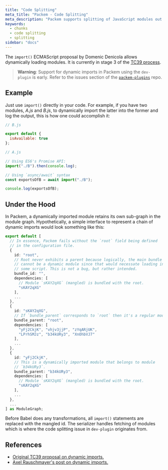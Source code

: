```yaml
---
title: "Code Splitting"
meta_title: "Packem - Code Splitting"
meta_description: "Packem supports splitting of JavaScript modules out of the box using the import() syntax."
keywords:
  - chunks
  - code splitting
  - splitting
sidebar: "docs"
---
```


The `import()` ECMAScript proposal by Domenic Denicola allows dynamically loading modules. It is currently in stage 3 of the [TC39 process](https://tc39.github.io/process-document/).

> **Warning**: Support for dynamic imports in Packem using the `dev-plugin` is early. Refer to the issues section of the [`packem-plugins`](https://github.com/packem/packem-plugins.git) repo.

## Example

Just use `import()` directly in your code. For example, if you have two modules, _A.js_ and _B.js_, to dynamically import the latter into the former and log the output, this is how one could accomplish it:

```javascript
// B.js

export default {
  isAvailable: true
};
```

```javascript
// A.js

// Using ES6's Promise API:
import("./B").then(console.log);

// Using `async/await` syntax
const exportsOfB = await import("./B");

console.log(exportsOfB);
```

## Under the Hood

In Packem, a dynamically imported module retains its own sub-graph in the module graph. Hypothetically, a simple interface to represent a chain of dynamic imports would look something like this:

```typescript
export default [
  // In essence, Packem fails without the `root` field being defined
  // in the configuration file.
  {
    id: "root",
    // Root never exhibits a parent because logically, the main bundle
    // cannot be a dynamic module since that would necessate loading into
    // some script. This is not a bug, but rather intended.
    bundle_id: "",
    dependencies: [
      // Module `sKAY2qXG` (mangled) is bundled with the root.
      "sKAY2qXG"
    ],
    ...
  },
  {
    id: "sKAY2qXG",
    // If `bundle_parent` corresponds to `root` then it's a regular module.
    bundle_parent: "root",
    dependencies: [
      "yFj2CkjK", "vhjv3jjP", "zYqARjUK",
      "LPrhSMJz", "b34kURy3", "XnOhbVJ7"
    ],
    ...
  },
  {
    id: "yFj2CkjK",
    // This is a dynamically imported module that belongs to module
    // `b34kURy3`.
    bundle_parent: "b34kURy3",
    dependencies: [
      // Module `sKAY2qXG` (mangled) is bundled with the root.
      "sKAY2qXG"
    ],
    ...
  },
  ...
] as ModuleGraph;
```

Before Babel does any transformations, all `import()` statements are replaced with the mangled id. The serializer handles fetching of modules which is where the code splitting issue in `dev-plugin` originates from.

## References

- [Original TC39 proposal on dynamic imports.](https://github.com/tc39/proposal-dynamic-import)
- [Axel Rauschmayer's post on dynamic imports.](http://2ality.com/2017/01/import-operator.html)

